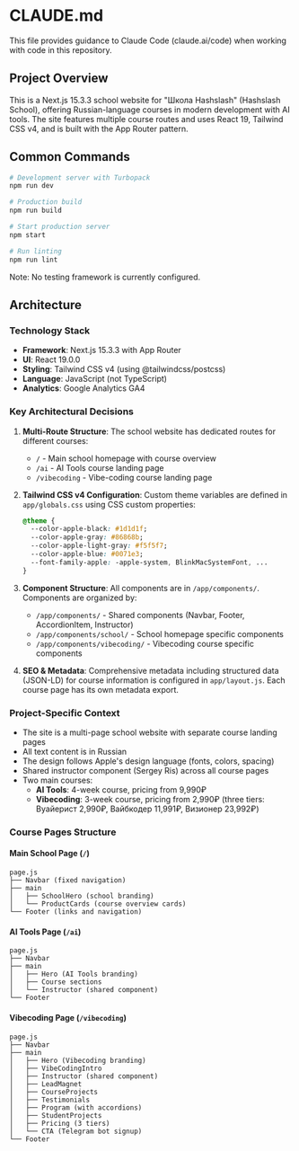 # CLAUDE.md

This file provides guidance to Claude Code (claude.ai/code) when working with code in this repository.

## Project Overview

This is a Next.js 15.3.3 school website for "Школа Hashslash" (Hashslash School), offering Russian-language courses in modern development with AI tools. The site features multiple course routes and uses React 19, Tailwind CSS v4, and is built with the App Router pattern.

## Common Commands

```bash
# Development server with Turbopack
npm run dev

# Production build
npm run build

# Start production server
npm start

# Run linting
npm run lint
```

Note: No testing framework is currently configured.

## Architecture

### Technology Stack
- **Framework**: Next.js 15.3.3 with App Router
- **UI**: React 19.0.0
- **Styling**: Tailwind CSS v4 (using @tailwindcss/postcss)
- **Language**: JavaScript (not TypeScript)
- **Analytics**: Google Analytics GA4

### Key Architectural Decisions

1. **Multi-Route Structure**: The school website has dedicated routes for different courses:
   - `/` - Main school homepage with course overview
   - `/ai` - AI Tools course landing page
   - `/vibecoding` - Vibe-coding course landing page

2. **Tailwind CSS v4 Configuration**: Custom theme variables are defined in `app/globals.css` using CSS custom properties:
   ```css
   @theme {
     --color-apple-black: #1d1d1f;
     --color-apple-gray: #86868b;
     --color-apple-light-gray: #f5f5f7;
     --color-apple-blue: #0071e3;
     --font-family-apple: -apple-system, BlinkMacSystemFont, ...
   }
   ```

3. **Component Structure**: All components are in `/app/components/`. Components are organized by:
   - `/app/components/` - Shared components (Navbar, Footer, AccordionItem, Instructor)
   - `/app/components/school/` - School homepage specific components
   - `/app/components/vibecoding/` - Vibecoding course specific components

4. **SEO & Metadata**: Comprehensive metadata including structured data (JSON-LD) for course information is configured in `app/layout.js`. Each course page has its own metadata export.

### Project-Specific Context

- The site is a multi-page school website with separate course landing pages
- All text content is in Russian
- The design follows Apple's design language (fonts, colors, spacing)
- Shared instructor component (Sergey Ris) across all course pages
- Two main courses:
  - **AI Tools**: 4-week course, pricing from 9,990₽
  - **Vibecoding**: 3-week course, pricing from 2,990₽ (three tiers: Вуайерист 2,990₽, Вайбкодер 11,991₽, Визионер 23,992₽)

### Course Pages Structure

#### Main School Page (`/`)
```
page.js
├── Navbar (fixed navigation)
├── main
│   ├── SchoolHero (school branding)
│   └── ProductCards (course overview cards)
└── Footer (links and navigation)
```

#### AI Tools Page (`/ai`)
```
page.js
├── Navbar
├── main
│   ├── Hero (AI Tools branding)
│   ├── Course sections
│   └── Instructor (shared component)
└── Footer
```

#### Vibecoding Page (`/vibecoding`)
```
page.js
├── Navbar
├── main
│   ├── Hero (Vibecoding branding)
│   ├── VibeCodingIntro
│   ├── Instructor (shared component)
│   ├── LeadMagnet
│   ├── CourseProjects
│   ├── Testimonials
│   ├── Program (with accordions)
│   ├── StudentProjects
│   ├── Pricing (3 tiers)
│   └── CTA (Telegram bot signup)
└── Footer
```